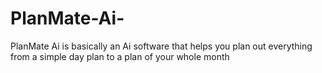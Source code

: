 # PlanMate-Ai-
PlanMate Ai is basically an Ai software that helps you plan out everything from a simple day plan to a plan of your whole month 
